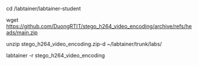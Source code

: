 cd /labtainer/labtainer-student

wget https://github.com/DuongRTIT/stego_h264_video_encoding/archive/refs/heads/main.zip

unzip stego_h264_video_encoding.zip-d ~/labtainer/trunk/labs/

labtainer -r stego_h264_video_encoding
